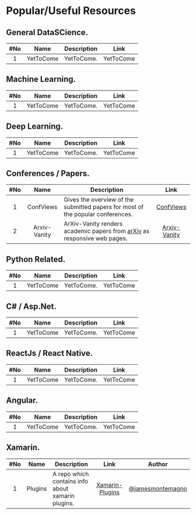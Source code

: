 # Popular/Useful Resources

## General DataSCience.

|#No|Name|Description|Link|
| :----: | :--------------------------: | ----------------------------------------------- | :-----------: |
| 1 | YetToCome | YetToCome. | YetToCome |

## Machine Learning.

|#No|Name|Description|Link|
| :----: | :--------------------------: | ----------------------------------------------- | :-----------: |
| 1 | YetToCome | YetToCome. | YetToCome |

## Deep Learning.

|#No|Name|Description|Link|
| :----: | :--------------------------: | ----------------------------------------------- | :-----------: |
| 1 | YetToCome | YetToCome. | YetToCome |

## Conferences / Papers.

|#No|Name|Description|Link|
| :----: | :--------------------------: | ----------------------------------------------- | :-----------: |
| 1 | ConfViews | Gives the overview of the submitted papers for most of the popular conferences.| [ConfViews](https://www.confviews.com/) |
| 2 | Arxiv-Vanity | ArXiv-Vanity renders academic papers from [arXiv](https://arxiv.org/) as responsive web pages.| [Arxiv-Vanity](https://www.arxiv-vanity.com/) |

## Python Related.

|#No|Name|Description|Link|
| :----: | :--------------------------: | ----------------------------------------------- | :-----------: |
| 1 | YetToCome | YetToCome. | YetToCome |


## C# / Asp.Net.

|#No|Name|Description|Link|
| :----: | :--------------------------: | ----------------------------------------------- | :-----------: |
| 1 | YetToCome | YetToCome. | YetToCome |


## ReactJs / React Native.

|#No|Name|Description|Link|
| :----: | :--------------------------: | ----------------------------------------------- | :-----------: |
| 1 | YetToCome | YetToCome. | YetToCome |


## Angular.

|#No|Name|Description|Link|
| :----: | :--------------------------: | ----------------------------------------------- | :-----------: |
| 1 | YetToCome | YetToCome. | YetToCome |


## Xamarin.

|#No|Name|Description|Link|Author|
| :----: | :--------------------------: | ----------------------------------------------- | :-----------: | --------------- |
| 1 | Plugins | A repo which contains info about xamarin plugins.| [Xamarin-Plugins](https://github.com/jamesmontemagno/Xamarin.Plugins) | [@jamesmontemagno](https://github.com/jamesmontemagno) |
